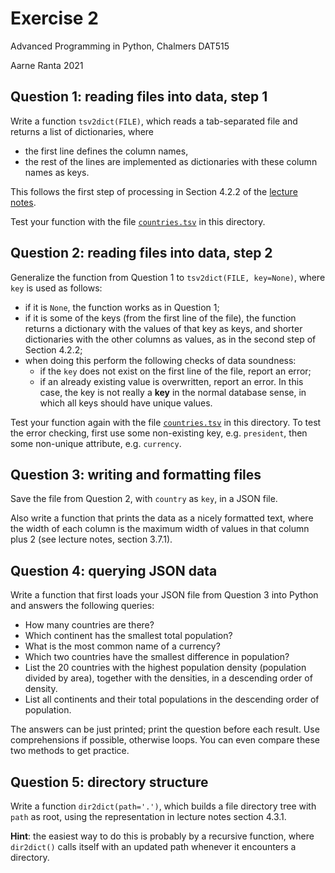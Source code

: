 # Exercise 2

Advanced Programming in Python, Chalmers DAT515

Aarne Ranta 2021

## Question 1: reading files into data, step 1

Write a function `tsv2dict(FILE)`, which reads a tab-separated file and returns a list of dictionaries, where
- the first line defines the column names,
- the rest of the lines are implemented as dictionaries with these column names as keys.

This follows the first step of processing in Section 4.2.2 of the [lecture notes](../../python-guide.pdf).

Test your function with the file [`countries.tsv`](./countries.tsv) in this directory.


## Question 2: reading files into data, step 2

Generalize the function from Question 1 to `tsv2dict(FILE, key=None)`, where `key` is used as follows:

- if it is `None`, the function works as in Question 1;
- if it is some of the keys (from the first line of the file), the function returns a dictionary with the values of that key as keys, and shorter dictionaries with the other columns as values, as in the second step of Section 4.2.2;
- when doing this perform the following checks of data soundness:
  - if the `key` does not exist on the first line of the file, report an error;
  - if an already existing value is overwritten, report an error. In this case, the key is not really a **key** in the normal database sense, in which all keys should have unique values.

Test your function again with the file [`countries.tsv`](./countries.tsv) in this directory.
To test the error checking, first use some non-existing key, e.g. `president`,  then some non-unique attribute, e.g. `currency`.


## Question 3: writing and formatting files

Save the file from Question 2, with `country` as `key`, in a JSON file.

Also write a function that prints the data as a nicely formatted text, where the width of each column is the maximum width of values in that column plus 2 (see lecture notes, section 3.7.1).


## Question 4: querying JSON data

Write a function that first loads your JSON file from Question 3 into Python and answers the following queries:

- How many countries are there?
- Which continent has the smallest total population?
- What is the most common name of a currency?
- Which two countries have the smallest difference in population?
- List the 20 countries with the highest population density (population divided by area), together with the densities, in a descending order of density.
- List all continents and their total populations in the descending order of population.

The answers can be just printed; print the question before each result.
Use comprehensions if possible, otherwise loops.
You can even compare these two methods to get practice.


## Question 5: directory structure

Write a function `dir2dict(path='.')`, which builds a file directory tree with `path` as root, using the representation in lecture notes section 4.3.1.

**Hint**: the easiest way to do this is probably by a recursive function, where `dir2dict()` calls itself with an updated path whenever it encounters a directory.








